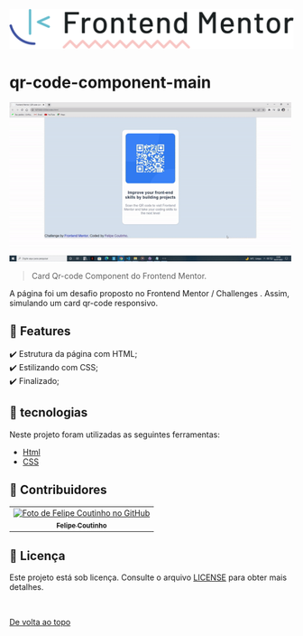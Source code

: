 <p>
    <img src="/images/frontendmento-logopng.png" width="620px" align"center" alt="logo-frontend-mentor">
    
</p>

# qr-code-component-main

<img src="/images/qr-code-component-review.gif" width="500px" alt="Gif do Teste">

>  Card Qr-code Component do Frontend Mentor.

  A página foi um desafio proposto no Frontend Mentor / Challenges . Assim, simulando um card qr-code responsivo.

## :dart: Features ##

:heavy_check_mark: Estrutura da página com HTML;\
:heavy_check_mark: Estilizando com CSS;\
:heavy_check_mark: Finalizado;

## :rocket: tecnologias ##

Neste projeto foram utilizadas as seguintes ferramentas:

- [Html](https://developer.mozilla.org/pt-BR/docs/Web/HTML/Element/html/)  
- [CSS](https://developer.mozilla.org/pt-BR/docs/Web/CSS)  

## 🤝 Contribuidores

<table>
  <tr>
    <td align="center">
      <a href="#">
        <img src="https://avatars.githubusercontent.com/u/97816981?v=4" width="140px;" alt="Foto de Felipe Coutinho no GitHub"/><br>
        <sub>
          <b>Felipe Coutinho</b>
        </sub>
      </a>
    </td>
  </tr>
</table>

## 📝 Licença

Este projeto está sob licença. Consulte o arquivo [LICENSE](LICENSE.md) para obter mais detalhes.

&#xa0;

<a href="#top">De volta ao topo</a>

 
